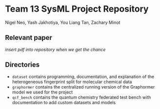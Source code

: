 # Team 13 SysML Project Repository

Nigel Neo, Yash Jakhotiya, You Liang Tan, Zachary Minot

## Relevant paper

*insert pdf into repository when we get the chance*

## Directories

- `dataset` contains programming, documentation, and explanation of the heterogeneous fingerprint split for molecular chemical data
- `graphormer` contains the centralized running version of the Graphormer model we used for the project
- `qcf_bench` contains the quantum chemistry federated test bench with documentation to add custom datasets and models
